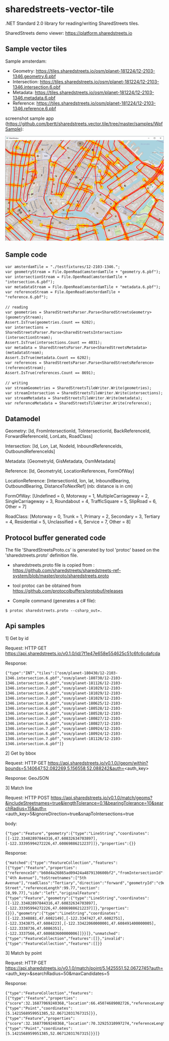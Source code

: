 # sharedstreets-vector-tile

.NET Standard 2.0 library for reading/writing SharedStreets tiles.

SharedStreets demo viewer: https://platform.sharedstreets.io

## Sample vector tiles

Sample amsterdam:

- Geometry: https://tiles.sharedstreets.io/osm/planet-181224/12-2103-1346.geometry.6.pbf
- Intersection: https://tiles.sharedstreets.io/osm/planet-181224/12-2103-1346.intersection.6.pbf
- Metadata: https://tiles.sharedstreets.io/osm/planet-181224/12-2103-1346.metadata.6.pbf
- Reference: https://tiles.sharedstreets.io/osm/planet-181224/12-2103-1346.reference.6.pbf

screenshot sample app (https://github.com/bertt/sharedstreets.vector.tile/tree/master/samples/WpfSample):

<img src = "screenshot.png"/>

## Sample code

```
var amsterdamTile = "./testfixtures/12-2103-1346.";
var geometryStream = File.OpenRead(amsterdamTile + "geometry.6.pbf");
var intersectionStream = File.OpenRead(amsterdamTile + "intersection.6.pbf");
var metadataStream = File.OpenRead(amsterdamTile + "metadata.6.pbf");
var referenceStream = File.OpenRead(amsterdamTile + "reference.6.pbf");

// reading
var geometries = SharedStreetsParser.Parse<SharedStreetsGeometry>(geometryStream);
Assert.IsTrue(geometries.Count == 6202);
var intersections = SharedStreetsParser.Parse<SharedStreetsIntersection>(intersectionStream);
Assert.IsTrue(intersections.Count == 4031);
var metadata = SharedStreetsParser.Parse<SharedStreetsMetadata>(metadataStream);
Assert.IsTrue(metadata.Count == 6202);
var references = SharedStreetsParser.Parse<SharedStreetsReference>(referenceStream);
Assert.IsTrue(references.Count == 8691);

// writing
var streamGeometries = SharedStreetsTileWriter.Write(geometries);
var streamIntersection = SharedStreetsTileWriter.Write(intersections);
var streamMetadata = SharedStreetsTileWriter.Write(metadata);
var referenceMetadata = SharedStreetsTileWriter.Write(reference);
```

## Datamodel

Geometry: [Id, FromIntersectionId, ToIntersectionId, BackReferenceId, ForwardReferenceId, LonLats, RoadClass]

Intersection: [Id, Lon, Lat, NodeId, InboundReferenceIds, OutboundReferenceIds]

Metadata: [GeometryId, GisMetadata, OsmMetadata]

Reference: [Id, GeometryId, LocationReferences, FormOfWay]

LocationReference: [IntersectionId, lon, lat, InboundBearing, OutboundBearing, DistanceToNextRef] (nb: distance is in cm)

FormOfWay: [Undefined = 0, Motorway = 1, MultipleCarriageway = 2, SingleCarriageway = 3, Roundabout = 4, TrafficSquare = 5, SlipRoad = 6, Other = 7]

RoadClass:  [Motorway = 0, Trunk = 1, Primary = 2, Secondary = 3, Tertiary = 4, Residential = 5, Unclassified = 6, Service = 7, Other = 8]

## Protocol buffer generated code

The file 'SharedStreetsProto.cs' is generated by tool 'protoc' based on the 'sharedstreets.proto' definition file.

- sharedstreets.proto file is copied from : https://github.com/sharedstreets/sharedstreets-ref-system/blob/master/proto/sharedstreets.proto

- tool protoc can be obtained from https://github.com/protocolbuffers/protobuf/releases

- Compile command (generates a c# file):

```
$ protoc sharedstreets.proto --csharp_out=.
```



## Api samples

1] Get by id

Request: HTTP GET https://api.sharedstreets.io/v0.1.0/id/7f1e47e658e554625c51c6fc6cdafcda

Response: 
```
{"type":"INT","tiles":["osm/planet-180430/12-2103-1346.intersection.6.pbf","osm/planet-180730/12-2103-1346.intersection.6.pbf","osm/planet-181126/12-2103-1346.intersection.7.pbf","osm/planet-181029/12-2103-1346.intersection.6.pbf","osm/planet-181029/12-2103-1346.intersection.7.pbf","osm/planet-181029/12-2103-1346.intersection.8.pbf","osm/planet-180625/12-2103-1346.intersection.6.pbf","osm/planet-180528/12-2103-1346.intersection.6.pbf","osm/planet-180528/12-2103-1346.intersection.7.pbf","osm/planet-180827/12-2103-1346.intersection.6.pbf","osm/planet-180827/12-2103-1346.intersection.7.pbf","osm/planet-180924/12-2103-1346.intersection.6.pbf","osm/planet-180924/12-2103-1346.intersection.7.pbf","osm/planet-181126/12-2103-1346.intersection.6.pbf"]}
```

2] Get by bbox

Request: HTTP GET https://api.sharedstreets.io/v0.1.0//geom/within?bounds=5.140647,52.082269,5.156558,52.088242&auth=<auth_key>

Response: GeoJSON

3] Match line

Request: HTTP POST https://api.sharedstreets.io/v0.1.0/match/geoms?&includeStreetnames=true&lengthTolerance=0.1&bearingTolerance=10&searchRadius=15&auth=<auth_key>5&ignoreDirection=true&snapToIntersections=true

body:

```
{"type":"Feature","geometry":{"type":"LineString","coordinates":[[-122.33482897844316,47.60832634703897],[-122.33395994272226,47.60869886212237]]},"properties":{}}
```

Response:
```
{"matched":{"type":"FeatureCollection","features":[{"type":"Feature","properties":{"referenceId":"b60d4a26865ad09424a4879130600bf2","fromIntersectionId":"e9604c0d8549130e5de39c96565d07b7","toIntersectionId":"39b03988800c0804ed8a4f68c414a854","fromStreetnames":["4th Avenue"],"toStreetnames":["5th Avenue"],"roadClass":"Tertiary","direction":"forward","geometryId":"c9ed74564c19b8b1690edd9d3fa009cf","streetname":"University Street","referenceLength":99.77,"section":[0,99.77],"side":"left","originalFeature":{"type":"Feature","geometry":{"type":"LineString","coordinates":[[-122.33482897844316,47.60832634703897],[-122.33395994272226,47.60869886212237]]},"properties":{}}},"geometry":{"type":"LineString","coordinates":[[-122.3348881,47.6082149],[-122.3347427,47.6082751],[-122.3343875,47.6084223],[-122.33422060000001,47.608491400000005],[-122.3338736,47.6086351],[-122.3337566,47.608683600000006]]}}]},"unmatched":{"type":"FeatureCollection","features":[]},"invalid":{"type":"FeatureCollection","features":[]}}
```

3] Match by point

Request: HTTP GET https://api.sharedstreets.io/v0.1.0/match/point/5.1425551,52.0672745?auth=<auth_key>&searchRadius=50&maxCandidates=5

Response:

```
{"type":"FeatureCollection","features":[{"type":"Feature","properties":{"score":32.16877069240368,"location":66.45074689002726,"referenceLength":136.78,"geometryId":"389541a40a8974cb71de9f846b44ae93","referenceId":"638a9b34ec222058cc371bf469b63c82","direction":"forward","bearing":327.7957985073536,"snappedSide":"right","interceptAngle":89.99911590061811},"geometry":{"type":"Point","coordinates":[5.1421568959951385,52.06712031767315]}},{"type":"Feature","properties":{"score":32.16877069240368,"location":70.32925310997274,"referenceLength":136.78,"geometryId":"389541a40a8974cb71de9f846b44ae93","referenceId":"f9c5a4bcd9c487bb9613daa5d2f3d286","direction":"backward","bearing":147.79579850735362,"snappedSide":"left","interceptAngle":269.99911590061805},"geometry":{"type":"Point","coordinates":[5.1421568959951385,52.06712031767315]}}]}
```

